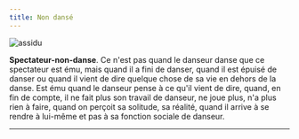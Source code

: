 ```yaml
---
title: Non dansé
---
```


 ![assidu](/content/images/03.png)

**Spectateur-non-danse**. Ce n'est pas quand le danseur danse que ce spectateur est ému, mais quand il a fini de danser, quand il est épuisé de danser ou quand il vient de dire quelque chose de sa vie en dehors de la danse. Est ému quand le danseur pense à ce qu'il vient de dire, quand, en fin de compte, il ne fait plus son travail de danseur, ne joue plus, n'a plus rien à faire, quand on perçoit sa solitude, sa réalité, quand il arrive à se rendre à lui-même et pas à sa fonction sociale de danseur. 

***
 